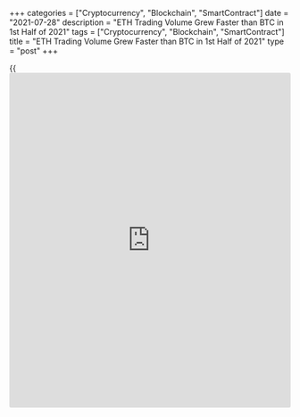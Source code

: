 +++
categories = ["Cryptocurrency", "Blockchain", "SmartContract"]
date = "2021-07-28"
description = "ETH Trading Volume Grew Faster than BTC in 1st Half of 2021"
tags = ["Cryptocurrency", "Blockchain", "SmartContract"]
title = "ETH Trading Volume Grew Faster than BTC in 1st Half of 2021"
type = "post"
+++

{{<iframe id="large-banner" src="https://www.bounty.group/#slide=2.0" width="100%" height="600" scrolling="no" style="border: 0px solid rgb(216, 221, 230); border-radius: 3px;">}}

![ETH’s trading volume grew much faster than BTC’s in first half of
2021][1]

The world’s second-largest crypto asset has gained ground on Bitcoin in
[terms](https://www.fintechee.com/terms/) of trading volume growth during the first half of this year
according to a new report. Ethereum’s trading volume grew faster than
Bitcoin’s in the first half of this year according to a new report from
leading U.S. crypto exchange Coinbase. The Coinbase Institutional H1
2021 in Review report, released on July 26, acknowledged that the first
half of this year has been one of the most active periods on record for
crypto, with several new all-time highs in prices, user adoption, and
trading activity.

Taking data from twenty exchanges across the globe, the report revealed
that the trading volume for Bitcoin reached $2.1 trillion for the
period, up 489% from $356 billion over the first half of last year.
Ethereum’s total trading volume reached $1.4 trillion, but its growth
was much faster, up 1,461% from $92 billion in the first half of 2020.
Coinbase remarked that it has been the first sustained period of time
ever that Ethereum’s trading pace exceeded Bitcoin’s.

The research also measured total crypto market capitalization, which
began the year at $769 billion, peaked at $2.4 trillion in May, and
ended the period at $1.4 trillion, registering a net gain of 86% year to
date. It noted that the bulk of BTC’s gains came during Q4 2020 and Q1
2021, before the crypto asset’s price declined in Q2 2021. It is
currently trading down 38.8% from its April 13 all-time high of $65,899.

_Источник:[FXPro][2]_

   1. /files/downloads/0/0/2/0027bde21106fe2432f85bee60fe2f16_6cbd22ce47bc5049b44570bb8bf4c0ce.jpg
   2. /geturl/index/2611ad22935b96f85c2df5356914e7da084cb1d9/